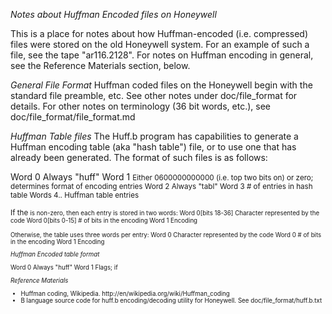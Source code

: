 _Notes about Huffman Encoded files on Honeywell_

This is a place for notes about how Huffman-encoded (i.e. compressed) files were stored on the old Honeywell
system. For an example of such a file, see the tape "ar116.2128". For notes on Huffman encoding in general, see
the Reference Materials section, below.

_General File Format_
Huffman coded files on the Honeywell begin with the standard file preamble, etc. See other notes under 
doc/file_format for details. For other notes on terminology (36 bit words, etc.), see doc/file_format/file_format.md

_Huffman Table files_
The Huff.b program has capabilities to generate a Huffman encoding table (aka "hash table") file, or to use one 
that has already been generated. The format of such files is as follows:

Word 0     Always "huff"
Word 1     <small flag> Either 0600000000000 (i.e. top two bits on) or zero; determines format of encoding entries
Word 2     Always "tabl"
Word 3     <items> # of entries in hash table
Words 4..  Huffman table entries

If the <small flag> is non-zero, then each entry is stored in two words:
Word 0[bits 18-36]  Character represented by the code
Word 0[bits 0-15]   # of bits in the encoding
Word 1              Encoding

Otherwise, the table uses three words per entry:
Word 0  Character represented by the code
Word 0  # of bits in the encoding
Word 1  Encoding

_Huffman Encoded table format_

Word 0 Always "huff"
Word 1 Flags; if 

_Reference Materials_

- Huffman coding, Wikipedia. http://en/wikipedia.org/wiki/Huffman_coding
- B language source code for huff.b encoding/decoding utility for Honeywell. See doc/file_format/huff.b.txt